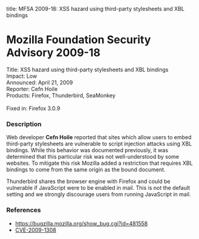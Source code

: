 title: MFSA 2009-18: XSS hazard using third-party stylesheets and XBL bindings

<h1>Mozilla Foundation Security Advisory 2009-18</h1>

<p>
<span class="label">Title:</span>      XSS hazard using third-party stylesheets and XBL bindings<br/>
<span class="label">Impact:</span>     Low<br/>
<span class="label">Announced:</span>  April 21, 2009<br/>
<span class="label">Reporter:</span>   Cefn Hoile<br/>
<span class="label">Products:</span>   Firefox, Thunderbird, SeaMonkey<br/>
<br/>
<span class="label">Fixed in:</span>   Firefox 3.0.9<br/>
</p>


<h3>Description</h3>

<p>Web developer <strong>Cefn Hoile</strong> reported that sites which
allow users to embed third-party stylesheets are vulnerable to script
injection attacks using XBL bindings.  While this behavior was
documented previously, it was determined that this particular risk was
not well-understood by some websites.  To mitigate this risk Mozilla
added a restriction that requires XBL bindings to come from the same
origin as the bound document.</p>

<p class="note">Thunderbird shares the browser engine with Firefox and
could be vulnerable if JavaScript were to be enabled in mail. This is
not the default setting and we strongly discourage users from running
JavaScript in mail.</p>

<h3>References</h3>

<ul>
  <li><a href="https://bugzilla.mozilla.org/show_bug.cgi?id=481558">https://bugzilla.mozilla.org/show_bug.cgi?id=481558</a></li>
  <li><a class="ex-ref" href="http://cve.mitre.org/cgi-bin/cvename.cgi?name=CVE-2009-1308">CVE-2009-1308</a></li>
</ul>



